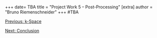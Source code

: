 +++
date= TBA 
title = "Project Work 5 – Post-Processing"
[extra]
author = "Bruno Riemenschneider"
+++
#TBA 

[Previous: k-Space](../projectiondomain)

[Next: Conclusion](../conclusion)








